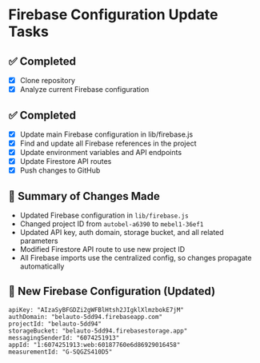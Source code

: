# Firebase Configuration Update Tasks

## ✅ Completed
- [x] Clone repository
- [x] Analyze current Firebase configuration

## ✅ Completed
- [x] Update main Firebase configuration in lib/firebase.js
- [x] Find and update all Firebase references in the project
- [x] Update environment variables and API endpoints
- [x] Update Firestore API routes
- [x] Push changes to GitHub

## 📝 Summary of Changes Made
- Updated Firebase configuration in `lib/firebase.js`
- Changed project ID from `autobel-a6390` to `mebel1-36ef1`
- Updated API key, auth domain, storage bucket, and all related parameters
- Modified Firestore API route to use new project ID
- All Firebase imports use the centralized config, so changes propagate automatically

## 📝 New Firebase Configuration (Updated)
```
apiKey: "AIzaSyBFGDZi2gWFBlHtsh2JIgklXlmzbokE7jM"
authDomain: "belauto-5dd94.firebaseapp.com"
projectId: "belauto-5dd94"
storageBucket: "belauto-5dd94.firebasestorage.app"
messagingSenderId: "6074251913"
appId: "1:6074251913:web:60187760e6d86929016458"
measurementId: "G-SQGZS410D5"
```
